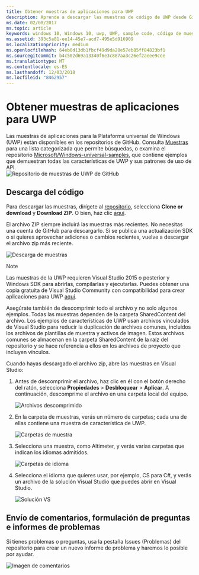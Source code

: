 ```yaml
---
title: Obtener muestras de aplicaciones para UWP
description: Aprende a descargar las muestras de código de UWP desde GitHub.
ms.date: 02/08/2017
ms.topic: article
keywords: windows 10, Windows 10, uwp, UWP, sample code, código de muestra, code samples, muestras de código
ms.assetid: 393c5a81-ee14-45e7-acd7-495e5d916909
ms.localizationpriority: medium
ms.openlocfilehash: 64eb0d13db1fbcf49d9da28e57eb85ff84823bf1
ms.sourcegitcommit: b4c502d69a13340f6e3c887aa3c26ef2aeee9cee
ms.translationtype: MT
ms.contentlocale: es-ES
ms.lasthandoff: 12/03/2018
ms.locfileid: "8462957"
---
```

# <a name="get-uwp-app-samples"></a>Obtener muestras de aplicaciones para UWP

Las muestras de aplicaciones para la Plataforma universal de Windows (UWP) están disponibles en los repositorios de GitHub. Consulta [Muestras](https://developer.microsoft.com/windows/samples "Muestras del Centro de desarrollo") para una lista categorizada que permite búsquedas, o examina el repositorio [Microsoft/Windows-universal-samples](https://github.com/Microsoft/Windows-universal-samples "Universal Windows Platform app samples GitHub repository"), que contiene ejemplos que demuestran todas las características de UWP y sus patrones de uso de API.  
![Repositorio de muestras de UWP de GitHub](images/GitHubUWPSamplesPage.png)

## <a name="download-the-code"></a>Descarga del código

Para descargar las muestras, dirígete al [repositorio](https://github.com/Microsoft/Windows-universal-samples "Repositorio de GitHub de muestras de aplicaciones de la Plataforma universal de Windows"), selecciona **Clone or download** y **Download ZIP**. O bien, haz clic [aquí](https://github.com/Microsoft/Windows-universal-samples/archive/master.zip "Descarga de archivos ZIP de muestras de aplicaciones de la Plataforma universal de Windows").

El archivo ZIP siempre incluirá las muestras más recientes. No necesitas una cuenta de GitHub para descargarlo. Si se publica una actualización SDK o si quieres aprovechar adiciones o cambios recientes, vuelve a descargar el archivo zip más reciente.

![Descarga de muestras](images/SamplesDownloadButton.png)


> [!NOTE]
> Las muestras de la UWP requieren Visual Studio 2015 o posterior y Windows SDK para abrirlas, compilarlas y ejecutarlas. Puedes obtener una copia gratuita de Visual Studio Community con compatibilidad para crear aplicaciones para UWP [aquí](http://go.microsoft.com/fwlink/p/?LinkID=280676 "Descargas de herramientas de desarrollo de Windows").  
>
> Asegúrate también de descomprimir todo el archivo y no solo algunos ejemplos. Todas las muestras dependen de la carpeta SharedContent del archivo. Los ejemplos de características de UWP usan archivos vinculados de Visual Studio para reducir la duplicación de archivos comunes, incluidos los archivos de plantillas de muestra y activos de imagen. Estos archivos comunes se almacenan en la carpeta SharedContent de la raíz del repositorio y se hace referencia a ellos en los archivos de proyecto que incluyen vínculos.

Cuando hayas descargado el archivo zip, abre las muestras en Visual Studio:

1.  Antes de descomprimir el archivo, haz clic en él con el botón derecho del ratón, selecciona **Propiedades** > **Desbloquear** > **Aplicar**. A continuación, descomprime el archivo en una carpeta local del equipo.

    ![Archivos descomprimido](images/SamplesUnzip1.png)
2.  En la carpeta de muestras, verás un número de carpetas; cada una de ellas contiene una muestra de característica de UWP.

    ![Carpetas de muestra](images/SamplesUnzip2.png)

3.  Selecciona una muestra, como Altimeter, y verás varias carpetas que indican los idiomas admitidos.

    ![Carpetas de idioma](images/SamplesUnzip3.png)

4.  Selecciona el idioma que quieres usar, por ejemplo, CS para C\#, y verás un archivo de la solución Visual Studio que puedes abrir en Visual Studio.

    ![Solución VS](images/SamplesUnzip4.png)

## <a name="give-feedback-ask-questions-and-report-issues"></a>Envío de comentarios, formulación de preguntas e informes de problemas

Si tienes problemas o preguntas, usa la pestaña Issues (Problemas) del repositorio para crear un nuevo informe de problema y haremos lo posible por ayudar.

![Imagen de comentarios](images/GitHubUWPSamplesFeedback.png)
